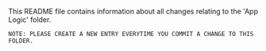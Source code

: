 This README file contains information about all changes relating to the 'App Logic' folder. 

	NOTE: PLEASE CREATE A NEW ENTRY EVERYTIME YOU COMMIT A CHANGE TO THIS FOLDER.


